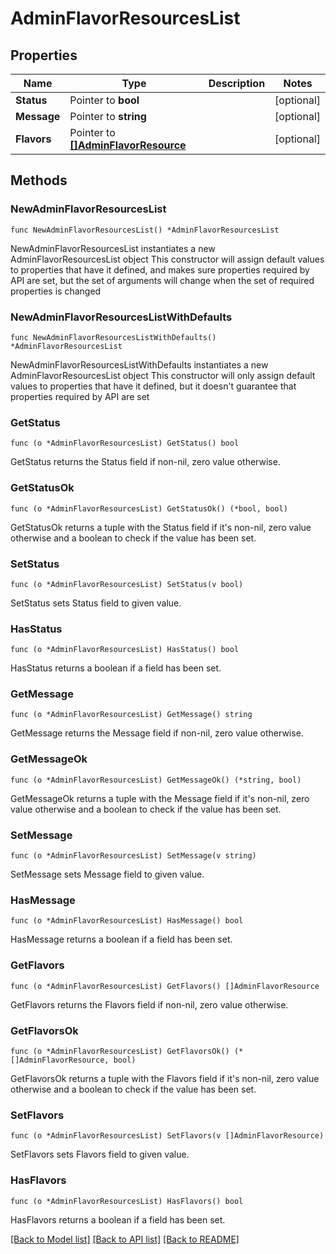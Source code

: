 # AdminFlavorResourcesList

## Properties

Name | Type | Description | Notes
------------ | ------------- | ------------- | -------------
**Status** | Pointer to **bool** |  | [optional] 
**Message** | Pointer to **string** |  | [optional] 
**Flavors** | Pointer to [**[]AdminFlavorResource**](AdminFlavorResource.md) |  | [optional] 

## Methods

### NewAdminFlavorResourcesList

`func NewAdminFlavorResourcesList() *AdminFlavorResourcesList`

NewAdminFlavorResourcesList instantiates a new AdminFlavorResourcesList object
This constructor will assign default values to properties that have it defined,
and makes sure properties required by API are set, but the set of arguments
will change when the set of required properties is changed

### NewAdminFlavorResourcesListWithDefaults

`func NewAdminFlavorResourcesListWithDefaults() *AdminFlavorResourcesList`

NewAdminFlavorResourcesListWithDefaults instantiates a new AdminFlavorResourcesList object
This constructor will only assign default values to properties that have it defined,
but it doesn't guarantee that properties required by API are set

### GetStatus

`func (o *AdminFlavorResourcesList) GetStatus() bool`

GetStatus returns the Status field if non-nil, zero value otherwise.

### GetStatusOk

`func (o *AdminFlavorResourcesList) GetStatusOk() (*bool, bool)`

GetStatusOk returns a tuple with the Status field if it's non-nil, zero value otherwise
and a boolean to check if the value has been set.

### SetStatus

`func (o *AdminFlavorResourcesList) SetStatus(v bool)`

SetStatus sets Status field to given value.

### HasStatus

`func (o *AdminFlavorResourcesList) HasStatus() bool`

HasStatus returns a boolean if a field has been set.

### GetMessage

`func (o *AdminFlavorResourcesList) GetMessage() string`

GetMessage returns the Message field if non-nil, zero value otherwise.

### GetMessageOk

`func (o *AdminFlavorResourcesList) GetMessageOk() (*string, bool)`

GetMessageOk returns a tuple with the Message field if it's non-nil, zero value otherwise
and a boolean to check if the value has been set.

### SetMessage

`func (o *AdminFlavorResourcesList) SetMessage(v string)`

SetMessage sets Message field to given value.

### HasMessage

`func (o *AdminFlavorResourcesList) HasMessage() bool`

HasMessage returns a boolean if a field has been set.

### GetFlavors

`func (o *AdminFlavorResourcesList) GetFlavors() []AdminFlavorResource`

GetFlavors returns the Flavors field if non-nil, zero value otherwise.

### GetFlavorsOk

`func (o *AdminFlavorResourcesList) GetFlavorsOk() (*[]AdminFlavorResource, bool)`

GetFlavorsOk returns a tuple with the Flavors field if it's non-nil, zero value otherwise
and a boolean to check if the value has been set.

### SetFlavors

`func (o *AdminFlavorResourcesList) SetFlavors(v []AdminFlavorResource)`

SetFlavors sets Flavors field to given value.

### HasFlavors

`func (o *AdminFlavorResourcesList) HasFlavors() bool`

HasFlavors returns a boolean if a field has been set.


[[Back to Model list]](../README.md#documentation-for-models) [[Back to API list]](../README.md#documentation-for-api-endpoints) [[Back to README]](../README.md)


